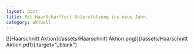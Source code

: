 ```yaml
---
layout: post
title: Mit HaarScharf(er) Unterstützung ins neue Jahr.
category: aktuell
---
```


[![Haarschnitt Aktion](/assets/Haarschnitt Aktion.png)](/assets/Haarschnitt Aktion.pdf){:target="_blank"}
